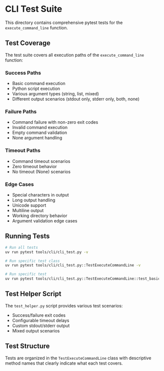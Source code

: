 # CLI Test Suite

This directory contains comprehensive pytest tests for the `execute_command_line` function.

## Test Coverage

The test suite covers all execution paths of the `execute_command_line` function:

### Success Paths
- Basic command execution
- Python script execution
- Various argument types (string, list, mixed)
- Different output scenarios (stdout only, stderr only, both, none)

### Failure Paths
- Command failure with non-zero exit codes
- Invalid command execution
- Empty command validation
- None argument handling

### Timeout Paths
- Command timeout scenarios
- Zero timeout behavior
- No timeout (None) scenarios

### Edge Cases
- Special characters in output
- Long output handling
- Unicode support
- Multiline output
- Working directory behavior
- Argument validation edge cases

## Running Tests

```bash
# Run all tests
uv run pytest tools/cli/cli_test.py -v

# Run specific test class
uv run pytest tools/cli/cli_test.py::TestExecuteCommandLine -v

# Run specific test
uv run pytest tools/cli/cli_test.py::TestExecuteCommandLine::test_basic_success -v
```

## Test Helper Script

The `test_helper.py` script provides various test scenarios:
- Success/failure exit codes
- Configurable timeout delays
- Custom stdout/stderr output
- Mixed output scenarios

## Test Structure

Tests are organized in the `TestExecuteCommandLine` class with descriptive method names that clearly indicate what each test covers.
